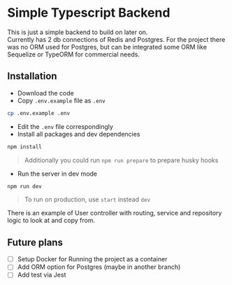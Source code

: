 # Simple Typescript Backend

This is just a simple backend to build on later on. <br>
Currently has 2 db connections of Redis and Postgres. 
For the project there was no ORM used for Postgres, but can be integrated some ORM like Sequelize or TypeORM for commercial needs. <br>

## Installation

- Download the code
- Copy `.env.example` file as `.env`

```bash
cp .env.example .env
```

- Edit the `.env` file correspondingly
- Install all packages and dev dependencies

```bash
npm install
```

> Additionally you could run `npm run prepare` to prepare husky hooks

- Run the server in dev mode

```bash
npm run dev
```

> To run on production, use `start` instead `dev`

There is an example of User controller with routing, service and repository logic to look at and copy from.

## Future plans

- [ ] Setup Docker for Running the project as a container
- [ ] Add ORM option for Postgres (maybe in another branch)
- [ ] Add test via Jest
